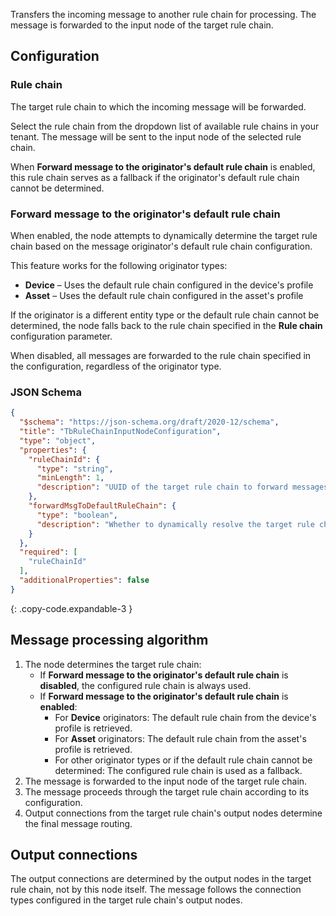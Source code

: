 Transfers the incoming message to another rule chain for processing. The message is forwarded to the input node of the target rule chain.

## Configuration

### Rule chain

The target rule chain to which the incoming message will be forwarded.

Select the rule chain from the dropdown list of available rule chains in your tenant. The message will be sent to the input node of the selected rule chain.

When **Forward message to the originator's default rule chain** is enabled, this rule chain serves as a fallback if the originator's default rule chain cannot be determined.

### Forward message to the originator's default rule chain

When enabled, the node attempts to dynamically determine the target rule chain based on the message originator's default rule chain configuration.

This feature works for the following originator types:

- **Device** – Uses the default rule chain configured in the device's profile
- **Asset** – Uses the default rule chain configured in the asset's profile

If the originator is a different entity type or the default rule chain cannot be determined, the node falls back to the rule chain specified in the **Rule chain** configuration
parameter.

When disabled, all messages are forwarded to the rule chain specified in the configuration, regardless of the originator type.

### JSON Schema

```json
{
  "$schema": "https://json-schema.org/draft/2020-12/schema",
  "title": "TbRuleChainInputNodeConfiguration",
  "type": "object",
  "properties": {
    "ruleChainId": {
      "type": "string",
      "minLength": 1,
      "description": "UUID of the target rule chain to forward messages to."
    },
    "forwardMsgToDefaultRuleChain": {
      "type": "boolean",
      "description": "Whether to dynamically resolve the target rule chain based on the originator's default rule chain."
    }
  },
  "required": [
    "ruleChainId"
  ],
  "additionalProperties": false
}
```
{: .copy-code.expandable-3 }

## Message processing algorithm

1. The node determines the target rule chain:
    - If **Forward message to the originator's default rule chain** is **disabled**, the configured rule chain is always used.
    - If **Forward message to the originator's default rule chain** is **enabled**:
        - For **Device** originators: The default rule chain from the device's profile is retrieved.
        - For **Asset** originators: The default rule chain from the asset's profile is retrieved.
        - For other originator types or if the default rule chain cannot be determined: The configured rule chain is used as a fallback.
2. The message is forwarded to the input node of the target rule chain.
3. The message proceeds through the target rule chain according to its configuration.
4. Output connections from the target rule chain's output nodes determine the final message routing.

## Output connections

The output connections are determined by the output nodes in the target rule chain, not by this node itself. The message follows the connection types configured in the target rule
chain's output nodes.
